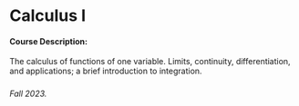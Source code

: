 # Calculus I

#### Course Description:
The calculus of functions of one variable. Limits, continuity, differentiation, and applications; a brief introduction to integration.  

###

###### Fall 2023.

